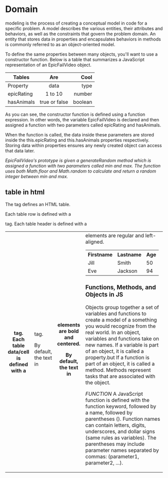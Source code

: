 
# **Domain**
 modeling is the process of creating a conceptual model in code for a specific problem. A model describes the various entities, their attributes and behaviors, as well as the constraints that govern the problem domain. An entity that stores data in properties and encapsulates behaviors in methods is commonly referred to as an object-oriented model.

 To define the same properties between many objects, you'll want to use a constructor function. Below is a table that summarizes a JavaScript representation of an EpicFailVideo object.

 | Tables        | Are           | Cool  |
| ------------- |:-------------:| -----:|
|   Property   | data | type
|    epicRating   |     1 to 10  |  number |
|hasAnimals |  true or false    |    boolean |

As you can see, the constructor function is defined using a function expression. In other words, the variable EpicFailVideo is declared and then assigned a function with two parameters called epicRating and hasAnimals.

When the function is called, the data inside these parameters are stored inside the this.epicRating and this.hasAnimals properties respectively. Storing data within properties ensures any newly created object can access that data later.

*EpicFailVideo's prototype is given a generateRandom method which is assigned a function with two parameters called min and max. The function uses both Math.floor and Math.random to calculate and return a random integer between min and max.*

## table in html 
The <table> tag defines an HTML table.

Each table row is defined with a <tr> tag. Each table header is defined with a <th> tag. Each table data/cell is defined with a <td> tag.

By default, the text in <th> elements are bold and centered.

By default, the text in <td> elements are regular and left-aligned.

<table style="width:100%">
  <tr>
    <th>Firstname</th>
    <th>Lastname</th>
    <th>Age</th>
  </tr>
  <tr>
    <td>Jill</td>
    <td>Smith</td>
    <td>50</td>
  </tr>
  <tr>
    <td>Eve</td>
    <td>Jackson</td>
    <td>94</td>
  </tr>
</table>

### Functions, Methods, and Objects in JS
Objects group together a set of variables and functions to create a model
of a something you would recognize from the real world. In an object,
variables and functions take on new names.
If a variable is part of an object, it is called a
property.but If a function is part of an object, it is called a method.
Methods represent tasks that are associated with
the object.

*FUNCTION*
A JavaScript function is defined with the function keyword, followed by a name, followed by parentheses (). Function names can contain letters, digits, underscores, and dollar signs (same rules as variables). The parentheses may include parameter names separated by commas: (parameter1, parameter2, ...).
